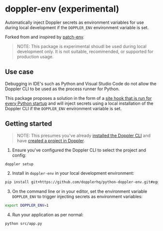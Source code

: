 # doppler-env (experimental)

Automatically inject Doppler secrets as environment variables for use during local development if the `DOPPLER_ENV` environment variable is set.

Forked from and inspired by [patch-env](https://github.com/caricalabs/patch-env).

> NOTE: This package is experimental shoudl be used during local development only. It is not suitable, recommended, or supported for production usage.

## Use case

Debugging in IDE's such as Python and Visual Studio Code do not allow the Doppler CLI to be used as the process runner for Python.

This package proposes a solution in the form of a [site hook that is run for every Python startup](https://docs.python.org/3/library/site.html) and will inject secrets using a local installation of the Doppler CLI if the `DOPPLER_ENV` environment variable is set.

## Getting started

> NOTE: This presumes you've already [installed the Doppler CLI](https://docs.doppler.com/docs/enclave-installation) and have [created a project in Doppler](https://docs.doppler.com/docs/enclave-project-setup).

1. Ensure you've configured the Doppler CLI to select the project and config:

```sh
doppler setup
```

2. Install in `doppler-env` in your local development environment:

```sh
pip install git+https://github.com/dopplerhq/python-doppler-env.git#egg=doppler_env
```

3. On the command line or in your editor, set the environment variable `DOPPLER_ENV` to trigger injecting secrets as environment variables:


```sh
export DOPPLER_ENV=1
```

4. Run your application as per normal:

```sh
python src/app.py
```
